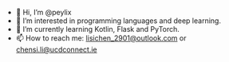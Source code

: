 - 👋 Hi, I’m @peylix
- 👀 I’m interested in programming languages and deep learning.
- 🌱 I’m currently learning Kotlin, Flask and PyTorch.
- 📫 How to reach me: lisichen_2901@outlook.com or chensi.li@ucdconnect.ie


<!---
- 💞️ I’m looking to collaborate on ...

[![Ashutosh's github activity graph](https://github-readme-activity-graph.vercel.app/graph?username=peylix&theme=tokyo-night)](https://github.com/ashutosh00710/github-readme-activity-graph)

Peylix/Peylix is a ✨ special ✨ repository because its `README.md` (this file) appears on your GitHub profile.
You can click the Preview link to take a look at your changes.
--->
